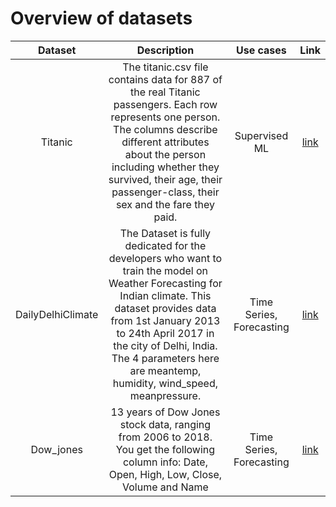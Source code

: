 # Overview of datasets

| Dataset | Description | Use cases | Link |
| :---:|:---:|:---:|:---:|
| Titanic | The titanic.csv file contains data for 887 of the real Titanic passengers. Each row represents one person. The columns describe different attributes about the person including whether they survived, their age, their passenger-class, their sex and the fare they paid. | Supervised ML | [link](https://www.kaggle.com/competitions/titanic/data)|
| DailyDelhiClimate | The Dataset is fully dedicated for the developers who want to train the model on Weather Forecasting for Indian climate. This dataset provides data from 1st January 2013 to 24th April 2017 in the city of Delhi, India. The 4 parameters here are meantemp, humidity, wind_speed, meanpressure. | Time Series, Forecasting | [link](https://www.kaggle.com/datasets/sumanthvrao/daily-climate-time-series-data)|
| Dow_jones | 13 years of Dow Jones stock data, ranging from 2006 to 2018. You get the following column info: Date, Open, High, Low, Close, Volume and Name | Time Series, Forecasting | [link](https://www.kaggle.com/datasets/szrlee/stock-time-series-20050101-to-20171231?resource=download)|